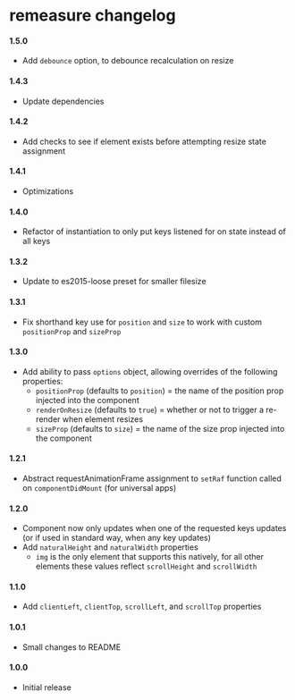 # remeasure changelog

#### 1.5.0
* Add `debounce` option, to debounce recalculation on resize

#### 1.4.3
* Update dependencies

#### 1.4.2
* Add checks to see if element exists before attempting resize state assignment

#### 1.4.1
* Optimizations

#### 1.4.0
* Refactor of instantiation to only put keys listened for on state instead of all keys

#### 1.3.2
* Update to es2015-loose preset for smaller filesize

#### 1.3.1
* Fix shorthand key use for `position` and `size` to work with custom `positionProp` and `sizeProp`

#### 1.3.0
* Add ability to pass `options` object, allowing overrides of the following properties:
  * `positionProp` (defaults to `position`) = the name of the position prop injected into the component
  * `renderOnResize` (defaults to `true`) = whether or not to trigger a re-render when element resizes
  * `sizeProp` (defaults to `size`) = the name of the size prop injected into the component

#### 1.2.1
* Abstract requestAnimationFrame assignment to `setRaf` function called on `componentDidMount` (for universal apps)

#### 1.2.0
* Component now only updates when one of the requested keys updates (or if used in standard way, when any key updates)
* Add `naturalHeight` and `naturalWidth` properties
  * `img` is the only element that supports this natively, for all other elements these values reflect `scrollHeight` and `scrollWidth`

#### 1.1.0
* Add `clientLeft`, `clientTop`, `scrollLeft`, and `scrollTop` properties

#### 1.0.1
* Small changes to README

#### 1.0.0
* Initial release
